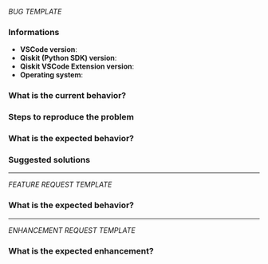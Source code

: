 <!-- ⚠️ If you do not respect this template, your issue will be closed -->
<!-- ⚠️ Make sure to browse the opened and closed issues -->

*BUG TEMPLATE* <!-- Delete this header from your issue -->

<!-- ⚠️ Before writing your issue make sure you are using: -->
<!-- VSCode 1.23.x -->
<!-- qiskit-core ^0.5.x -->
<!-- The latest version of Qiskit VSCode Extension -->

### Informations

- **VSCode version**:
- **Qiskit (Python SDK) version**:
- **Qiskit VSCode Extension version**:
- **Operating system**:

### What is the current behavior?



### Steps to reproduce the problem



### What is the expected behavior?



### Suggested solutions



---

*FEATURE REQUEST TEMPLATE*  <!-- Delete this header from your issue -->

### What is the expected behavior?



---

*ENHANCEMENT REQUEST TEMPLATE*  <!-- Delete this header from your issue -->

### What is the expected enhancement?


